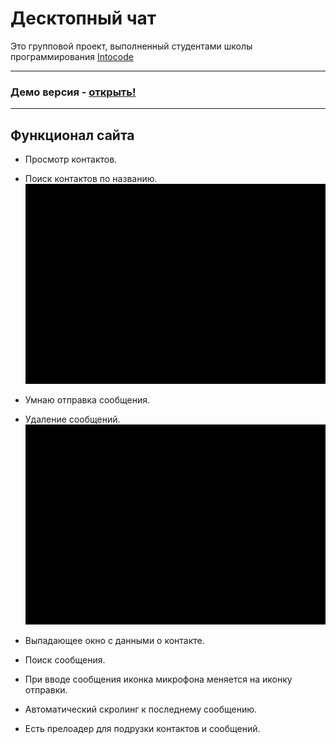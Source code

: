 # Десктопный чат

Это групповой проект, выполненный студентами школы программирования <a href="https://intocode.ru/" target="_blank">Intocode</a>
***

### Демо версия - <a href="https://intense-island-55096.herokuapp.com/" target="_blank">открыть!</a>

***

## Функционал сайта

+ Просмотр контактов.
+ Поиск контактов по названию.
  ![gif](https://github.com/Khalimov-Z/react-chat/blob/Kassumov_Zubayra/gif1.gif)

+ Умнаю отправка сообщения.
+ Удаление сообщений.
  ![gif](https://github.com/Khalimov-Z/react-chat/blob/Kassumov_Zubayra/gif2.gif)


+ Выпадающее окно с данными о контакте.
+ Поиск сообщения.

+ При вводе сообщения иконка микрофона меняется на иконку отправки.
+ Автоматический скролинг к последнему сообщению.


+ Есть прелоадер для подрузки контактов и сообщений.
